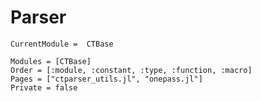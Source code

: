 # Parser

```@meta
CurrentModule =  CTBase
```

```@autodocs
Modules = [CTBase]
Order = [:module, :constant, :type, :function, :macro]
Pages = ["ctparser_utils.jl", "onepass.jl"]
Private = false
```
